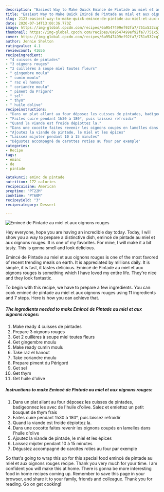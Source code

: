 ```yaml
---
description: "Easiest Way to Make Quick Emincé de Pintade au miel et aux oignons rouges"
title: "Easiest Way to Make Quick Emincé de Pintade au miel et aux oignons rouges"
slug: 2123-easiest-way-to-make-quick-emince-de-pintade-au-miel-et-aux-oignons-rouges
date: 2020-07-14T13:00:36.773Z
image: https://img-global.cpcdn.com/recipes/6a9547499ef92fa7/751x532cq70/emince-de-pintade-au-miel-et-aux-oignons-rouges-photo-principale-de-la-recette.jpg
thumbnail: https://img-global.cpcdn.com/recipes/6a9547499ef92fa7/751x532cq70/emince-de-pintade-au-miel-et-aux-oignons-rouges-photo-principale-de-la-recette.jpg
cover: https://img-global.cpcdn.com/recipes/6a9547499ef92fa7/751x532cq70/emince-de-pintade-au-miel-et-aux-oignons-rouges-photo-principale-de-la-recette.jpg
author: Jennie Shelton
ratingvalue: 4.1
reviewcount: 41656
recipeingredient:
- "4 cuisses de pintades"
- "3 oignons rouges"
- "2 cuillères à soupe miel toutes fleurs"
- " gingembre moulu"
- " cumin moulu"
- " raz el hanout"
- " coriandre moulu"
- " piment du Prigord"
- " sel"
- " thym"
- " huile dolive"
recipeinstructions:
- "Dans un plat allant au four déposez les cuisses de pintades, badigeonnez les avec de l&#39;huile d&#39;olive. Salez et emiettez un petit bouquet de thym frais"
- "Faites cuire pendant 1h30 à 180°, puis laissez refroidir"
- "Quand la viande est froide dépiottez la."
- "Dans une cocotte faites revenir les oignons coupés en lamelles dans l&#39;huile d&#39;olive"
- "Ajoutez la viande de pintade, le miel et les épices"
- "Laissez mijoter pendant 10 à 15 minutes"
- "Dégustez accompagné de carottes roties au four par exemple"
categories:
- Recipe
tags:
- eminc
- de
- pintade

katakunci: eminc de pintade 
nutrition: 172 calories
recipecuisine: American
preptime: "PT22M"
cooktime: "PT60M"
recipeyield: "3"
recipecategory: Dessert

---
```



![Emincé de Pintade au miel et aux oignons rouges](https://img-global.cpcdn.com/recipes/6a9547499ef92fa7/751x532cq70/emince-de-pintade-au-miel-et-aux-oignons-rouges-photo-principale-de-la-recette.jpg)

Hey everyone, hope you are having an incredible day today. Today, I will show you a way to prepare a distinctive dish, emincé de pintade au miel et aux oignons rouges. It is one of my favorites. For mine, I will make it a bit tasty. This is gonna smell and look delicious.



Emincé de Pintade au miel et aux oignons rouges is one of the most favored of recent trending meals on earth. It is appreciated by millions daily. It is simple, it is fast, it tastes delicious. Emincé de Pintade au miel et aux oignons rouges is something which I have loved my entire life. They're nice and they look fantastic.


To begin with this recipe, we have to prepare a few ingredients. You can cook emincé de pintade au miel et aux oignons rouges using 11 ingredients and 7 steps. Here is how you can achieve that.

<!--inarticleads1-->

##### The ingredients needed to make Emincé de Pintade au miel et aux oignons rouges:

1. Make ready 4 cuisses de pintades
1. Prepare 3 oignons rouges
1. Get 2 cuillères à soupe miel toutes fleurs
1. Get  gingembre moulu
1. Make ready  cumin moulu
1. Take  raz el hanout
1. Take  coriandre moulu
1. Prepare  piment du Périgord
1. Get  sel
1. Get  thym
1. Get  huile d&#39;olive




<!--inarticleads2-->

##### Instructions to make Emincé de Pintade au miel et aux oignons rouges:

1. Dans un plat allant au four déposez les cuisses de pintades, badigeonnez les avec de l&#39;huile d&#39;olive. Salez et emiettez un petit bouquet de thym frais
1. Faites cuire pendant 1h30 à 180°, puis laissez refroidir
1. Quand la viande est froide dépiottez la.
1. Dans une cocotte faites revenir les oignons coupés en lamelles dans l&#39;huile d&#39;olive
1. Ajoutez la viande de pintade, le miel et les épices
1. Laissez mijoter pendant 10 à 15 minutes
1. Dégustez accompagné de carottes roties au four par exemple




So that's going to wrap this up for this special food emincé de pintade au miel et aux oignons rouges recipe. Thank you very much for your time. I am confident you will make this at home. There is gonna be more interesting food in home recipes coming up. Remember to save this page in your browser, and share it to your family, friends and colleague. Thank you for reading. Go on get cooking!
